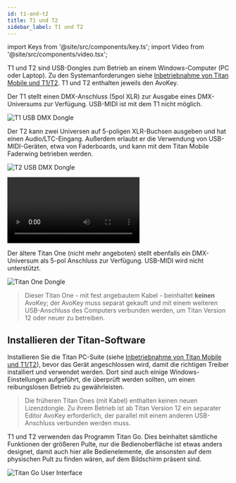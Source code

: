 ```yaml
---
id: t1-and-t2
title: T1 und T2
sidebar_label: T1 und T2
---
```


import Keys from '@site/src/components/key.ts';
import Video from '@site/src/components/video.tsx';

T1 und T2 sind USB-Dongles zum Betrieb an einem Windows-Computer (PC oder
Laptop). Zu den Systemanforderungen siehe [Inbetriebnahme von Titan Mobile und T1/T2](../titan-basics.md#inbetriebnahme-von-titan-mobile-und-t1t2). 
T1 und T2 enthalten jeweils den AvoKey.

Der T1 stellt einen DMX-Anschluss (5pol XLR) zur Ausgabe eines
DMX-Universums zur Verfügung. USB-MIDI ist mit dem T1 nicht möglich.

![T1 USB DMX Dongle](/docs/images/T1.png)

Der T2 kann zwei Universen auf 5-poligen XLR-Buchsen ausgeben und hat
einen Audio/LTC-Eingang. Außerdem erlaubt er die Verwendung von
USB-MIDI-Geräten, etwa von Faderboards, und kann mit dem Titan Mobile
Faderwing betrieben werden.

![T2 USB DMX Dongle](/docs/images/T2.png)

<Video videoId="wO94RvG6agI" title="T2 USB Interface"></Video>

Der ältere Titan One (nicht mehr angeboten) stellt ebenfalls ein DMX-Universum als 
5-pol Anschluss zur Verfügung. USB-MIDI wird nicht unterstützt.

![Titan One Dongle](/docs/images/titan-one-cabled.png)

> Dieser Titan One - mit fest angebautem Kabel - beinhaltet **keinen** AvoKey; der AvoKey
  muss separat gekauft und mit einem weiteren USB-Anschluss des Computers verbunden 
  werden, um Titan Version 12 oder neuer zu betreiben.

## Installieren der Titan-Software

Installieren Sie die Titan PC-Suite (siehe [Inbetriebnahme von Titan Mobile und T1/T2](../titan-basics.md#inbetriebnahme-von-titan-mobile-und-t1t2)), bevor das
Gerät angeschlossen wird, damit die richtigen Treiber installiert und
verwendet werden. Dort sind auch einige Windows-Einstellungen aufgeführt, die überprüft
werden sollten, um einen reibungslosen Betrieb zu gewährleisten.

> Die früheren Titan Ones (mit Kabel) enthalten keinen neuen Lizenzdongle. 
  Zu ihrem Betrieb ist ab Titan Version 12 ein separater Editor AvoKey 
  erforderlich, der parallel mit einem anderen USB-Anschluss verbunden 
  werden muss.

T1 und T2 verwenden das Programm Titan Go. Dies beinhaltet sämtliche Funktionen der größeren Pulte, 
nur die Bedienoberfläche ist etwas anders designet, damit auch hier alle Bedienelemente, die ansonsten 
auf dem physischen Pult zu finden wären, auf dem Bildschirm präsent sind.

![Titan Go User Interface](/docs/images/Titan-Go-User-Interface.png)
